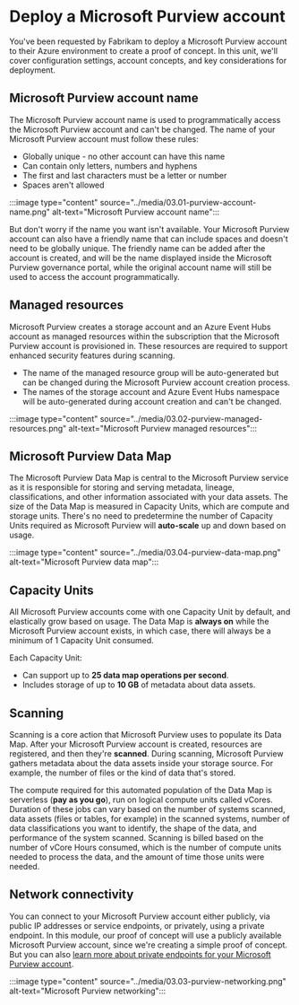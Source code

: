 # Deploy a Microsoft Purview account

You've been requested by Fabrikam to deploy a Microsoft Purview account to their Azure environment to create a proof of concept. In this unit, we'll cover configuration settings, account concepts, and key considerations for deployment.

## Microsoft Purview account name

The Microsoft Purview account name is used to programmatically access the Microsoft Purview account and can't be changed. The name of your Microsoft Purview account must follow these rules:

* Globally unique - no other account can have this name
* Can contain only letters, numbers and hyphens
* The first and last characters must be a letter or number
* Spaces aren't allowed

:::image type="content" source="../media/03.01-purview-account-name.png" alt-text="Microsoft Purview account name":::

But don't worry if the name you want isn't available. Your Microsoft Purview account can also have a friendly name that can include spaces and doesn't need to be globally unique. The friendly name can be added after the account is created, and will be the name displayed inside the Microsoft Purview governance portal, while the original account name will still be used to access the account programmatically.

## Managed resources

Microsoft Purview creates a storage account and an Azure Event Hubs account as managed resources within the subscription that the Microsoft Purview account is provisioned in. These resources are required to support enhanced security features during scanning.

* The name of the managed resource group will be auto-generated but can be changed during the Microsoft Purview account creation process.
* The names of the storage account and Azure Event Hubs namespace will be auto-generated during account creation and can't be changed.

:::image type="content" source="../media/03.02-purview-managed-resources.png" alt-text="Microsoft Purview managed resources":::

## Microsoft Purview Data Map

The Microsoft Purview Data Map is central to the Microsoft Purview service as it is responsible for storing and serving metadata, lineage, classifications, and other information associated with your data assets. The size of the Data Map is measured in Capacity Units, which are compute and storage units. There's no need to predetermine the number of Capacity Units required as Microsoft Purview will **auto-scale** up and down based on usage.

:::image type="content" source="../media/03.04-purview-data-map.png" alt-text="Microsoft Purview data map":::

## Capacity Units

All Microsoft Purview accounts come with one Capacity Unit by default, and elastically grow based on usage. The Data Map is **always on** while the Microsoft Purview account exists, in which case, there will always be a minimum of 1 Capacity Unit consumed.

Each Capacity Unit:

* Can support up to **25 data map operations per second**.
* Includes storage of up to **10 GB** of metadata about data assets.

## Scanning

Scanning is a core action that Microsoft Purview uses to populate its Data Map. After your Microsoft Purview account is created, resources are registered, and then they're **scanned**. During scanning, Microsoft Purview gathers metadata about the data assets inside your storage source. For example, the number of files or the kind of data that's stored.

The compute required for this automated population of the Data Map is serverless (**pay as you go**), run on logical compute units called vCores. Duration of these jobs can vary based on the number of systems scanned, data assets (files or tables, for example) in the scanned systems, number of data classifications you want to identify, the shape of the data, and performance of the system scanned. Scanning is billed based on the number of vCore Hours consumed, which is the number of compute units needed to process the data, and the amount of time those units were needed.

## Network connectivity

You can connect to your Microsoft Purview account either publicly, via public IP addresses or service endpoints, or privately, using a private endpoint. In this module, our proof of concept will use a publicly available Microsoft Purview account, since we're creating a simple proof of concept. But you can also [learn more about private endpoints for your Microsoft Purview account](/azure/purview/catalog-private-link).

:::image type="content" source="../media/03.03-purview-networking.png" alt-text="Microsoft Purview networking":::
